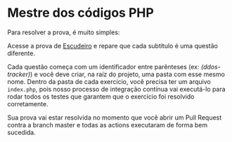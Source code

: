 # Mestre dos códigos PHP

Para resolver a prova, é muito simples: 

Acesse a prova de [Escudeiro](ESCUDEIRO.md) e repare que cada subtítulo é uma questão diferente.

Cada questão começa com um identificador entre parênteses (ex: *(ddos-tracker)*) e você deve criar, na raíz do projeto, uma pasta com esse mesmo nome. Dentro da pasta de cada exercício, você precisa ter um arquivo `index.php`, pois nosso processo de integração contínua vai executá-lo para rodar todos os testes que garantem que o exercício foi resolvido corretamente.

Sua prova vai estar resolvida no momento que você abrir um Pull Request contra a branch master e todas as actions executaram de forma bem sucedida.
